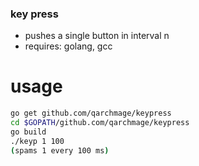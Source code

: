 ### key press
* pushes a single button in interval n
* requires: golang, gcc
# usage
```bash
go get github.com/qarchmage/keypress
cd $GOPATH/github.com/qarchmage/keypress
go build
./keyp 1 100
(spams 1 every 100 ms)
```

